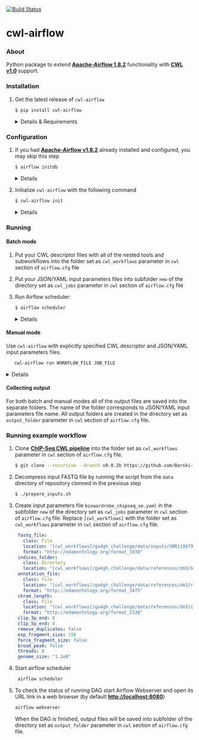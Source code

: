 [![Build Status](https://travis-ci.org/Barski-lab/cwl-airflow.svg?branch=master)](https://travis-ci.org/Barski-lab/cwl-airflow)
# cwl-airflow

### About
Python package to extend **[Apache-Airflow 1.8.2](https://github.com/apache/incubator-airflow)**
functionality with **[CWL v1.0](http://www.commonwl.org/v1.0/)** support.

### Installation
1. Get the latest release of `cwl-airflow`
      ```sh
      $ pip install cwl-airflow
      ```
   
    <details> 
      <summary>Details & Requirements</summary>
      
      Automatically installs:
      - Apache-Airflow v1.8.2 
      - cwltool 1.0.20180116213856
          
      Requirements:
      - Ubuntu 16.04.3
        - python 2.7.12
        - pip
          ```
          sudo apt install python-pip
          pip install --upgrade pip
          ```
        - setuptools
          ```
          pip install setuptools
          ```
        - [docker](https://docs.docker.com/engine/installation/linux/docker-ce/ubuntu/)
          ```
          sudo apt-get update
          sudo apt-get install apt-transport-https ca-certificates curl software-properties-common
          curl -fsSL https://download.docker.com/linux/ubuntu/gpg | sudo apt-key add -
          sudo add-apt-repository "deb [arch=amd64] https://download.docker.com/linux/ubuntu $(lsb_release -cs) stable"
          sudo apt-get update
          sudo apt-get install docker-ce
          sudo groupadd docker
          sudo usermod -aG docker $USER
          ```
          Log out and log back in so that your group membership is re-evaluated.
        - libmysqlclient-dev
          ```bash
          sudo apt-get install libmysqlclient-dev
          ```
        - nodejs
          ```
          sudo apt-get install nodejs
          ```
    </details>


### Configuration
1. If you had **[Apache-Airflow v1.8.2](https://github.com/apache/incubator-airflow)**
   already installed and configured, you may skip this step
    ```sh
    $ airflow initdb
    ```
    <details> 
        <summary>Details</summary>
    
    - creates `$AIRFLOW_HOME` folder (if not set `~/airflow` is used)
    - creates default Airflow configuration file `airflow.cfg`
      in the `$AIRFLOW_HOME` folder
    - initializes Airflow database
        
    </details>

2. Initialize `cwl-airflow` with the following command
    ```sh
    $ cwl-airflow init
    ```
    
    <details> 
        <summary>Details</summary>
    
    - updates `airflow.cfg` file in your `$AIRFLOW_HOME` folder with the default
      parameters for running CWL workflow descriptor files
    - creates default folders for CWL descriptor and JSON/YAML
      input parameters files based on `cwl` section from `airflow.cfg` file
    - creates `cwl_airflow` folder in the directory set as `dags_folder` parameter
      in `airflow.cfg` file, copies there `cwl_airflow` Python package for generating
      DAG's from CWL files
        
    </details>




### Running


#### Batch mode
1. Put your CWL descriptor files with all of the nested tools and subworkflows
   into the folder set as `cwl_workflows` parameter in `cwl` section
   of `airflow.cfg` file

2. Put your JSON/YAML input parameters files into subfolder `new`
   of the directory set as `cwl_jobs` parameter
   in `cwl` section of `airflow.cfg` file

3. Run Airflow scheduler:
   ```sh
   $ airflow scheduler
   ```
   <details> 
    <summary>Details</summary>
    
    - Loads `cwl_airflow` Python package from `dags_folder` to generate new DAG's
    - Loads JSON/YAML input parameters file from the subfolder `new`
      of the directory set as `cwl_jobs` parameter
      in `cwl` section of `airflow.cfg` file
    - Based on loaded JSON/YAML input parameters file name fetches CWL descriptor file
      from the directory set as `cwl_workflows` parameter
      in `cwl` section of `airflow.cfg` file.
      The following naming rule should be kept
      ```
      [identical].cwl                       - CWL workflow descriptor file name
      [identical][arbitrary].json(yaml)     - JSON/YAML input parameters file name
      ```
    </details>
   
   
#### Manual mode
Use `cwl-airflow` with explicitly specified CWL descriptor
and JSON/YAML input parameters files.

```bash
   cwl-airflow run WORKFLOW_FILE JOB_FILE
```

<details> 
<summary>Details</summary>

- Creates DAG from CWL descriptor and JSON/YAML input parameters files
- Schedule newly created DAG for running

</details>

#### Collecting output
  For both batch and manual modes all of the output files are saved
  into the separate folders. The name of the folder corresponds to
  JSON/YAML input parameters file name. All output folders are created
  in the directory set as `output_folder` parameter in `cwl` section
  of `airflow.cfg` file.
  
### Running example workflow
1. Clone **[ChIP-Seq CWL pipeline](https://github.com/Barski-lab/ga4gh_challenge)**
   into the folder set as `cwl_workflows` parameter
   in `cwl` section of `airflow.cfg` file.
   
   ```bash
   $ git clone --recursive --branch v0.0.2b https://github.com/Barski-lab/ga4gh_challenge.git
   ```
2. Decompress input FASTQ file by running the script from the `data` directory of
   repository clonned in the previous step
      
   ```sh
   $ ./prepare_inputs.sh
   ```
3. Create input parameters file `biowardrobe_chipseq_se.yaml` in the subfolder `new`
   of the directory set as `cwl_jobs` parameter in `cwl` section of `airflow.cfg` file.
   Replace `[cwl_workflows]` with the folder set as `cwl_workflows` parameter
   in `cwl` section of `airflow.cfg` file.
   
   ```yaml
    fastq_file:
      class: File
      location: "[cwl_workflows]/ga4gh_challenge/data/inputs/SRR1198790.fastq"
      format: "http://edamontology.org/format_1930"
    indices_folder:
      class: Directory
      location: "[cwl_workflows]/ga4gh_challenge/data/references/dm3/bowtie_indices"
    annotation_file:
      class: File
      location: "[cwl_workflows]/ga4gh_challenge/data/references/dm3/refgene.tsv"
      format: "http://edamontology.org/format_3475"
    chrom_length:
      class: File
      location: "[cwl_workflows]/ga4gh_challenge/data/references/dm3/chrNameLength.txt"
      format: "http://edamontology.org/format_2330"
    clip_3p_end: 0
    clip_5p_end: 0
    remove_duplicates: false
    exp_fragment_size: 150
    force_fragment_size: false
    broad_peak: false
    threads: 8
    genome_size: "1.2e8"
    ```
4. Start airflow scheduler
   ```bash
    airflow scheduler
   ```
5. To check the status of running DAG start Airflow Webserver
   and open its URL link in a web browser
   (by default **[http://localhost:8080](http://localhost:8080/)**)
   ```bash
   airflow webserver
   ```
   When the DAG is finished, output files will be saved into subfolder
   of the directory set as `output_folder` parameter in `cwl` section
   of `airflow.cfg` file.